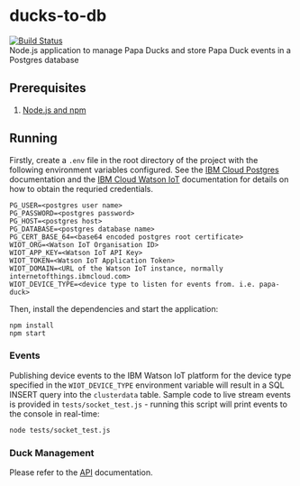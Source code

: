 # ducks-to-db
[![Build Status](https://travis-ci.org/Project-Owl/ducks-to-db.svg?branch=master)](https://travis-ci.org/Project-Owl/ducks-to-db)  
Node.js application to manage Papa Ducks and store Papa Duck events in a Postgres database
## Prerequisites
1. [Node.js and npm](https://nodejs.org/en/download/)

## Running
Firstly, create a `.env` file in the root directory of the project with the following environment variables configured. See the [IBM Cloud Postgres](https://console.bluemix.net/docs/services/databases-for-postgresql/connecting-external.html#connecting-external-app) documentation and the [IBM Cloud Watson IoT](https://console.bluemix.net/docs/services/IoT/platform_authorization.html#connecting-applications) documentation for details on how to obtain the requried credentials.
```
PG_USER=<postgres user name>
PG_PASSWORD=<postgres password>
PG_HOST=<postgres host>
PG_DATABASE=<postgres database name>
PG_CERT_BASE_64=<base64 encoded postgres root certificate>
WIOT_ORG=<Watson IoT Organisation ID>
WIOT_APP_KEY=<Watson IoT API Key>
WIOT_TOKEN=<Watson IoT Application Token>
WIOT_DOMAIN=<URL of the Watson IoT instance, normally internetofthings.ibmcloud.com>
WIOT_DEVICE_TYPE=<device type to listen for events from. i.e. papa-duck>
```
Then, install the dependencies and start the application:
```
npm install
npm start
```

### Events
Publishing device events to the IBM Watson IoT platform for the device type specified in the `WIOT_DEVICE_TYPE` environment variable will result in a SQL INSERT query into the `clusterdata` table. Sample code to live stream events is provided in `tests/socket_test.js` - running this script will print events to the console in real-time:

```
node tests/socket_test.js
```

### Duck Management
Please refer to the [API](docs/api.md) documentation.
